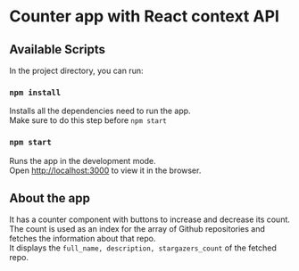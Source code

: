 # Counter app with React context API

## Available Scripts

In the project directory, you can run:

### `npm install`

Installs all the dependencies need to run the app.\
Make sure to do this step before `npm start`

### `npm start`

Runs the app in the development mode.\
Open [http://localhost:3000](http://localhost:3000) to view it in the browser.

## About the app

It has a counter component with buttons to increase and decrease its count. The count is used as an index for the array of Github repositories and fetches the information about that repo.\
It displays the `full_name, description, stargazers_count` of the fetched repo.
